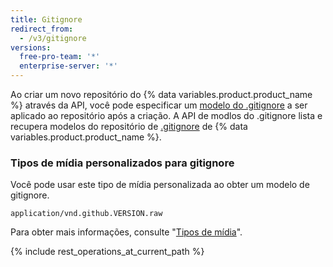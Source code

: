 ```yaml
---
title: Gitignore
redirect_from:
  - /v3/gitignore
versions:
  free-pro-team: '*'
  enterprise-server: '*'
---
```


Ao criar um novo repositório do {% data variables.product.product_name %} através da API, você pode especificar um [modelo do .gitignore](/github/using-git/ignoring-files) a ser aplicado ao repositório após a criação. A API de modlos do .gitignore lista e recupera modelos do repositório de [.gitignore](https://github.com/github/gitignore) de {% data variables.product.product_name %}.

### Tipos de mídia personalizados para gitignore

Você pode usar este tipo de mídia personalizada ao obter um modelo de gitignore.

    application/vnd.github.VERSION.raw

Para obter mais informações, consulte "[Tipos de mídia](/rest/overview/media-types)".

{% include rest_operations_at_current_path %}
